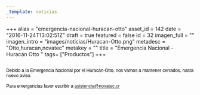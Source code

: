 ```yaml
---
_template: noticias
---
```






+++
alias = "emergencia-nacional-huracan-otto"
asset_id = 142
date = "2016-11-24T13:02:51Z"
draft = true
featured = false
id = 32
imagen_full = ""
imagen_intro = "images/noticias/Huracan-Otto.png"
metadesc = "Otto,huracan,novatec"
metakey = ""
title = "Emergencia Nacional - Huracán Otto "
tags= ["Productos"]
+++
<p><img src="images/noticias/NInews.jpg" alt="" /></p>
<p><span style="color: #000000; font-family: Helvetica; font-size: 12px;">Debido a la Emergencia Nacional por el Huracán-Otto, nos vamos a mantener cerrados, hasta nuevo aviso.  </span></p>
<div style="color: #000000; font-family: Helvetica; font-size: 12px;">Para emergencias favor escribir a <a href="mailto:asistencia@novatec.cr">asistencia@novatec.cr</a></div>
<div style="color: #000000; font-family: Helvetica; font-size: 12px;"> </div>
<div style="color: #000000; font-family: Helvetica; font-size: 12px;"> </div>
<!--more-->
